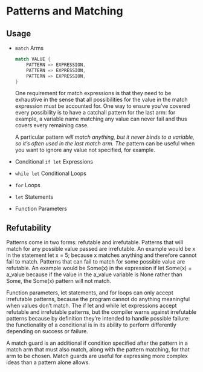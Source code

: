 # Patterns and Matching

## Usage

- `match` Arms

    ```rust
    match VALUE {
        PATTERN => EXPRESSION,
        PATTERN => EXPRESSION,
        PATTERN => EXPRESSION,
    }
    ```

    One requirement for match expressions is that they need to be exhaustive in the sense that all possibilities for the value in the match expression must be accounted for. One way to ensure you’ve covered every possibility is to have a catchall pattern for the last arm: for example, a variable name matching any value can never fail and thus covers every remaining case.

    A particular pattern _will match anything, but it never binds to a variable, so it’s often used in the last match arm. The_ pattern can be useful when you want to ignore any value not specified, for example.

- Conditional `if let` Expressions

- `while let` Conditional Loops

- `for` Loops

- `let` Statements

- Function Parameters

## Refutability

Patterns come in two forms: refutable and irrefutable. Patterns that will match for any possible value passed are irrefutable. An example would be x in the statement let x = 5; because x matches anything and therefore cannot fail to match. Patterns that can fail to match for some possible value are refutable. An example would be Some(x) in the expression if let Some(x) = a_value because if the value in the a_value variable is None rather than Some, the Some(x) pattern will not match.

Function parameters, let statements, and for loops can only accept irrefutable patterns, because the program cannot do anything meaningful when values don’t match. The if let and while let expressions accept refutable and irrefutable patterns, but the compiler warns against irrefutable patterns because by definition they’re intended to handle possible failure: the functionality of a conditional is in its ability to perform differently depending on success or failure.

A match guard is an additional if condition specified after the pattern in a match arm that must also match, along with the pattern matching, for that arm to be chosen. Match guards are useful for expressing more complex ideas than a pattern alone allows.
